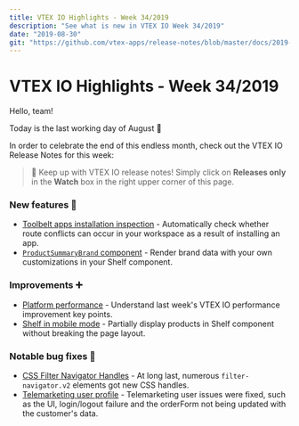 ```yaml
---
title: VTEX IO Highlights - Week 34/2019
description: "See what is new in VTEX IO Week 34/2019"
date: "2019-08-30"
git: "https://github.com/vtex-apps/release-notes/blob/master/docs/2019-week-34/README.md"
---
```


# VTEX IO Highlights - Week 34/2019

Hello, team!

Today is the last working day of August :tada:

In order to celebrate the end of this endless month, check out the VTEX IO Release Notes for this week:

> :bell: Keep up with VTEX IO release notes! Simply click on **Releases only** in the **Watch** box in the right upper corner of this page.

### New features :rocket:

- [Toolbelt apps installation inspection](https://github.com/vtex-apps/release-notes/blob/master/docs/2019-week-34/toolbelt-apps-installation-inspection.md) - Automatically check whether route conflicts can occur in your workspace as a result of installing an app.
- [`ProductSummaryBrand` component](https://github.com/vtex-apps/release-notes/blob/master/docs/2019-week-34/ProductSummaryBrand-component.md) - Render brand data with your own customizations in your Shelf component.

### Improvements :heavy_plus_sign:

- [Platform performance](https://github.com/vtex-apps/release-notes/blob/master/docs/2019-week-34/platform-performance.md) - Understand last week's VTEX IO performance improvement key points.
- [Shelf in mobile mode](https://github.com/vtex-apps/release-notes/blob/master/docs/2019-week-34/shelf-in-mobile-mode.md) - Partially display products in Shelf component without breaking the page layout.

### Notable bug fixes :bug:

- [CSS Filter Navigator Handles](https://github.com/vtex-apps/search-result/pull/223) - At long last, numerous `filter-navigator.v2` elements got new CSS handles.
- [Telemarketing user profile](https://github.com/vtex-apps/telemarketing/pull/53) - Telemarketing user issues were fixed, such as the UI, login/logout failure and the orderForm not being updated with the customer's data.
